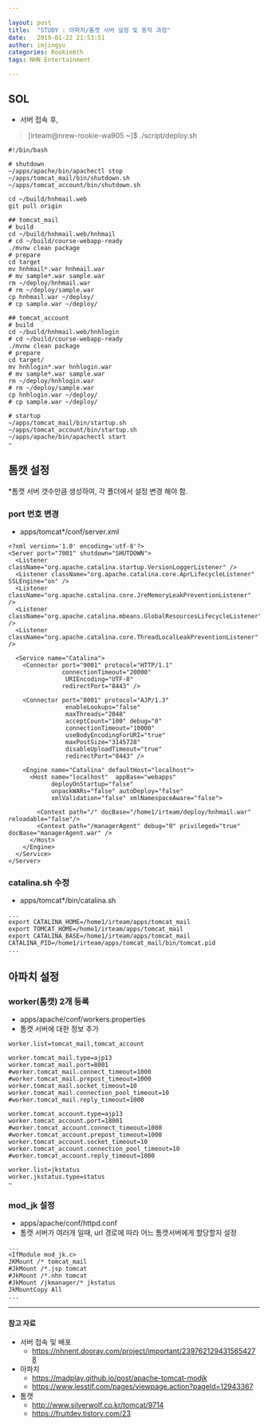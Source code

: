 ```yaml
---

layout: post
title:  "STUDY : 아파치/톰캣 서버 설정 및 동작 과정"
date:   2019-01-22 21:53:51
author: imjingyu
categories: Rookie6th
tags: NHN Entertainment

---
```


## SOL
* 서버 접속 후,
> [irteam@nrew-rookie-wa905 ~]$ ./script/deploy.sh
```
#!/bin/bash

# shutdown
~/apps/apache/bin/apachectl stop
~/apps/tomcat_mail/bin/shutdown.sh
~/apps/tomcat_account/bin/shutdown.sh

cd ~/build/hnhmail.web
git pull origin

## tomcat_mail
# build
cd ~/build/hnhmail.web/hnhmail
# cd ~/build/course-webapp-ready
./mvnw clean package
# prepare
cd target
mv hnhmail*.war hnhmail.war
# mv sample*.war sample.war
rm ~/deploy/hnhmail.war
# rm ~/deploy/sample.war
cp hnhmail.war ~/deploy/
# cp sample.war ~/deploy/

## tomcat_account
# build
cd ~/build/hnhmail.web/hnhlogin
# cd ~/build/course-webapp-ready
./mvnw clean package
# prepare
cd target/
mv hnhlogin*.war hnhlogin.war
# mv sample*.war sample.war
rm ~/deploy/hnhlogin.war
# rm ~/deploy/sample.war
cp hnhlogin.war ~/deploy/
# cp sample.war ~/deploy/

# startup
~/apps/tomcat_mail/bin/startup.sh
~/apps/tomcat_account/bin/startup.sh
~/apps/apache/bin/apachectl start
~
```
## 톰캣 설정
*톰캣 서버 갯수만큼 생성하여, 각 폴더에서 설정 변경 해야 함.
### port 번호 변경
* apps/tomcat*/conf/server.xml
```
<?xml version='1.0' encoding='utf-8'?>
<Server port="7001" shutdown="SHUTDOWN">
  <Listener className="org.apache.catalina.startup.VersionLoggerListener" />
  <Listener className="org.apache.catalina.core.AprLifecycleListener" SSLEngine="on" />
  <Listener className="org.apache.catalina.core.JreMemoryLeakPreventionListener" />
  <Listener className="org.apache.catalina.mbeans.GlobalResourcesLifecycleListener" />
  <Listener className="org.apache.catalina.core.ThreadLocalLeakPreventionListener" />

  <Service name="Catalina">
    <Connector port="9001" protocol="HTTP/1.1"
               connectionTimeout="20000"
                URIEncoding="UTF-8"
               redirectPort="8443" />

    <Connector port="8001" protocol="AJP/1.3"
                enableLookups="false"
                maxThreads="2048"
                acceptCount="100" debug="0"
                connectionTimeout="10000"
                useBodyEncodingForURI="true"
                maxPostSize="3145728"
                disableUploadTimeout="true"
                redirectPort="8443" />

    <Engine name="Catalina" defaultHost="localhost">
      <Host name="localhost"  appBase="webapps"
            deployOnStartup="false"
            unpackWARs="false" autoDeploy="false"
            xmlValidation="false" xmlNamespaceAware="false">

        <Context path="/" docBase="/home1/irteam/deploy/hnhmail.war" reloadable="false"/>
        <Context path="/managerAgent" debug="0" privileged="true" docBase="managerAgent.war" />
      </Host>
    </Engine>
  </Service>
</Server>

```
### catalina.sh 수정
* apps/tomcat*/bin/catalina.sh
```
...
export CATALINA_HOME=/home1/irteam/apps/tomcat_mail
export TOMCAT_HOME=/home1/irteam/apps/tomcat_mail
export CATALINA_BASE=/home1/irteam/apps/tomcat_mail
CATALINA_PID=/home1/irteam/apps/tomcat_mail/bin/tomcat.pid
...
```

## 아파치 설정
### worker(톰캣) 2개 등록
* apps/apache/conf/workers.properties
* 톰캣 서버에 대한 정보 추가
```
worker.list=tomcat_mail,tomcat_account

worker.tomcat_mail.type=ajp13
worker.tomcat_mail.port=8001
#worker.tomcat_mail.connect_timeout=1000
#worker.tomcat_mail.prepost_timeout=1000
worker.tomcat_mail.socket_timeout=10
worker.tomcat_mail.connection_pool_timeout=10
#worker.tomcat_mail.reply_timeout=1000

worker.tomcat_account.type=ajp13
worker.tomcat_account.port=18001
#worker.tomcat_account.connect_timeout=1000
#worker.tomcat_account.prepost_timeout=1000
worker.tomcat_account.socket_timeout=10
worker.tomcat_account.connection_pool_timeout=10
#worker.tomcat_account.reply_timeout=1000

worker.list=jkstatus
worker.jkstatus.type=status
~
```
### mod_jk 설정
* apps/apache/conf/httpd.conf
* 톰캣 서버가 여러개 일때, url 경로에 따라 어느 톰캣서버에게 할당할지 설정
```
...
<IfModule mod_jk.c>
JKMount /* tomcat_mail
#JkMount /*.jsp tomcat
#JkMount /*.nhn tomcat
#JkMount /jkmanager/* jkstatus
JkMountCopy All
...
```

---
#### 참고 자료
* 서버 접속 및 배포
    * https://nhnent.dooray.com/project/important/2397621294315654278
* 아파치
    * https://madplay.github.io/post/apache-tomcat-modjk
    * https://www.lesstif.com/pages/viewpage.action?pageId=12943367
* 톰캣
    * http://www.silverwolf.co.kr/tomcat/9714
    * https://fruitdev.tistory.com/23

